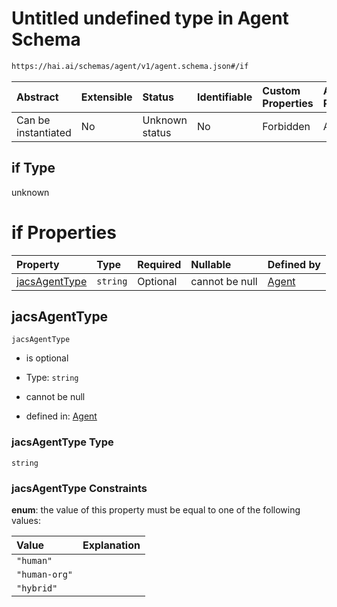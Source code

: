 # Untitled undefined type in Agent Schema

```txt
https://hai.ai/schemas/agent/v1/agent.schema.json#/if
```



| Abstract            | Extensible | Status         | Identifiable | Custom Properties | Additional Properties | Access Restrictions | Defined In                                                                         |
| :------------------ | :--------- | :------------- | :----------- | :---------------- | :-------------------- | :------------------ | :--------------------------------------------------------------------------------- |
| Can be instantiated | No         | Unknown status | No           | Forbidden         | Allowed               | none                | [agent.schema.json\*](../../out/agent/v1/agent.schema.json "open original schema") |

## if Type

unknown

# if Properties

| Property                        | Type     | Required | Nullable       | Defined by                                                                                                                     |
| :------------------------------ | :------- | :------- | :------------- | :----------------------------------------------------------------------------------------------------------------------------- |
| [jacsAgentType](#jacsagenttype) | `string` | Optional | cannot be null | [Agent](agent-if-properties-jacsagenttype.md "https://hai.ai/schemas/agent/v1/agent.schema.json#/if/properties/jacsAgentType") |

## jacsAgentType



`jacsAgentType`

* is optional

* Type: `string`

* cannot be null

* defined in: [Agent](agent-if-properties-jacsagenttype.md "https://hai.ai/schemas/agent/v1/agent.schema.json#/if/properties/jacsAgentType")

### jacsAgentType Type

`string`

### jacsAgentType Constraints

**enum**: the value of this property must be equal to one of the following values:

| Value         | Explanation |
| :------------ | :---------- |
| `"human"`     |             |
| `"human-org"` |             |
| `"hybrid"`    |             |
